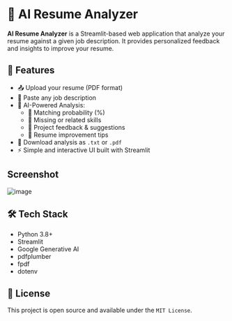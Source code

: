 # 📄 AI Resume Analyzer

**AI Resume Analyzer** is a Streamlit-based web application that analyze your resume against a given job description. It provides personalized feedback and insights to improve your resume.

## 🚀 Features

- 📤 Upload your resume (PDF format)
- 📝 Paste any job description
- 🤖 AI-Powered Analysis:
  - 🎯 Matching probability (%)
  - 🧠 Missing or related skills
  - 🔧 Project feedback & suggestions
  - 📝 Resume improvement tips
- 💾 Download analysis as `.txt` or `.pdf`
- ⚡ Simple and interactive UI built with Streamlit

## Screenshot 
![image](https://github.com/user-attachments/assets/5818ac76-fb6c-43af-b7ae-bbf4d98aa850)


## 🛠️ Tech Stack

- Python 3.8+
- Streamlit
- Google Generative AI
- pdfplumber 
- fpdf 
- dotenv

## 📃 License
This project is open source and available under the `MIT License`.

